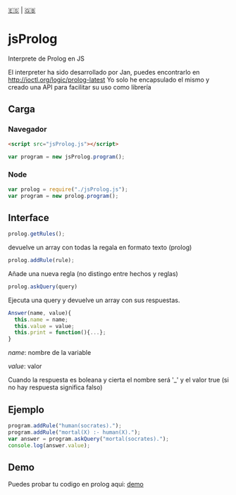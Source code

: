 [:es:](https://cubiwan.github.io/jsProlog/README_es) | [:uk:](https://cubiwan.github.io/jsProlog/)

# jsProlog

Interprete de Prolog en JS 

El interpreter ha sido desarrollado por Jan, puedes encontrarlo en http://ioctl.org/logic/prolog-latest Yo solo he encapsulado el mismo y creado una API para facilitar su uso como librería

## Carga

### Navegador

```html
<script src="jsProlog.js"></script>
```
```js
var program = new jsProlog.program();
```

### Node

```js
var prolog = require("./jsProlog.js");
var program = new prolog.program();
```

## Interface

```js
prolog.getRules();
```
devuelve un array con todas la regala en formato texto (prolog)

```js	
prolog.addRule(rule);
```
Añade una nueva regla (no distingo entre hechos y reglas)

```js
prolog.askQuery(query)
```
Ejecuta una query y devuelve un array con sus respuestas.

```js
Answer(name, value){
  this.name = name;
  this.value = value;
  this.print = function(){...};
}
```
_name_: nombre de la variable

_value_: valor

Cuando la respuesta es boleana y cierta el nombre será '_' y el valor true (si no hay respuesta significa falso)

## Ejemplo

```js
program.addRule("human(socrates).");
program.addRule("mortal(X) :- human(X).");
var answer = program.askQuery("mortal(socrates).");
console.log(answer.value);
```

## Demo

Puedes probar tu codigo en prolog aqui: [demo](https://cubiwan.github.io/jsProlog/demo.html)
